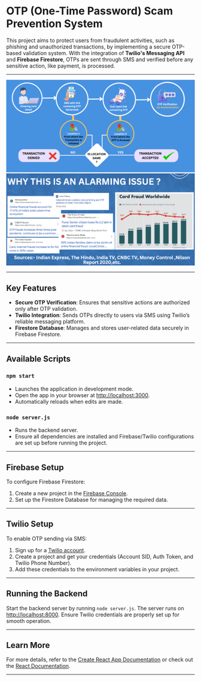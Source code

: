 # OTP (One-Time Password) Scam Prevention System

This project aims to protect users from fraudulent activities, such as phishing and unauthorized transactions, by implementing a secure OTP-based validation system. With the integration of **Twilio's Messaging API** and **Firebase Firestore**, OTPs are sent through SMS and verified before any sensitive action, like payment, is processed.

---

![System Overview](https://github.com/adiityack/otp_based_fraud_prevention_secure/blob/master/working.png)  
![Report Overview](https://github.com/adiityack/otp_based_fraud_prevention_secure/blob/master/report.png)

---

## Key Features

- **Secure OTP Verification**: Ensures that sensitive actions are authorized only after OTP validation.
- **Twilio Integration**: Sends OTPs directly to users via SMS using Twilio’s reliable messaging platform.
- **Firestore Database**: Manages and stores user-related data securely in Firebase Firestore.

---

## Available Scripts

### `npm start`
- Launches the application in development mode.
- Open the app in your browser at [http://localhost:3000](http://localhost:3000).
- Automatically reloads when edits are made.

### `node server.js`
- Runs the backend server.
- Ensure all dependencies are installed and Firebase/Twilio configurations are set up before running the project.

---

## Firebase Setup

To configure Firebase Firestore:

1. Create a new project in the [Firebase Console](https://console.firebase.google.com/).
2. Set up the Firestore Database for managing the required data.

---

## Twilio Setup

To enable OTP sending via SMS:

1. Sign up for a [Twilio account](https://www.twilio.com/).
2. Create a project and get your credentials (Account SID, Auth Token, and Twilio Phone Number).
3. Add these credentials to the environment variables in your project.

---

## Running the Backend

Start the backend server by running `node server.js`. The server runs on [http://localhost:8000](http://localhost:8000). Ensure Twilio credentials are properly set up for smooth operation.

---

## Learn More

For more details, refer to the [Create React App Documentation](https://facebook.github.io/create-react-app/docs/getting-started) or check out the [React Documentation](https://reactjs.org/).

---


